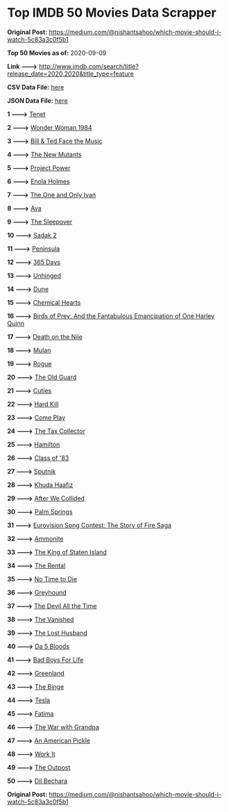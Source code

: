 # Top IMDB 50 Movies Data Scrapper

**Original Post:** https://medium.com/@nishantsahoo/which-movie-should-i-watch-5c83a3c0f5b1

**Top 50 Movies as of:** 2020-09-09

**Link --->** http://www.imdb.com/search/title?release_date=2020,2020&title_type=feature

**CSV Data File:** [here](/Data/data.csv)

**JSON Data File:** [here](/Data/data.json)

**1 --->** [Tenet](https://www.imdb.com/title/tt6723592/?ref_=adv_li_tt)

**2 --->** [Wonder Woman 1984](https://www.imdb.com/title/tt7126948/?ref_=adv_li_tt)

**3 --->** [Bill & Ted Face the Music](https://www.imdb.com/title/tt1086064/?ref_=adv_li_tt)

**4 --->** [The New Mutants](https://www.imdb.com/title/tt4682266/?ref_=adv_li_tt)

**5 --->** [Project Power](https://www.imdb.com/title/tt7550000/?ref_=adv_li_tt)

**6 --->** [Enola Holmes](https://www.imdb.com/title/tt7846844/?ref_=adv_li_tt)

**7 --->** [The One and Only Ivan](https://www.imdb.com/title/tt3661394/?ref_=adv_li_tt)

**8 --->** [Ava](https://www.imdb.com/title/tt8784956/?ref_=adv_li_tt)

**9 --->** [The Sleepover](https://www.imdb.com/title/tt10888708/?ref_=adv_li_tt)

**10 --->** [Sadak 2](https://www.imdb.com/title/tt7886848/?ref_=adv_li_tt)

**11 --->** [Peninsula](https://www.imdb.com/title/tt8850222/?ref_=adv_li_tt)

**12 --->** [365 Days](https://www.imdb.com/title/tt10886166/?ref_=adv_li_tt)

**13 --->** [Unhinged](https://www.imdb.com/title/tt10059518/?ref_=adv_li_tt)

**14 --->** [Dune](https://www.imdb.com/title/tt1160419/?ref_=adv_li_tt)

**15 --->** [Chemical Hearts](https://www.imdb.com/title/tt5843876/?ref_=adv_li_tt)

**16 --->** [Birds of Prey: And the Fantabulous Emancipation of One Harley Quinn](https://www.imdb.com/title/tt7713068/?ref_=adv_li_tt)

**17 --->** [Death on the Nile](https://www.imdb.com/title/tt7657566/?ref_=adv_li_tt)

**18 --->** [Mulan](https://www.imdb.com/title/tt4566758/?ref_=adv_li_tt)

**19 --->** [Rogue](https://www.imdb.com/title/tt11576124/?ref_=adv_li_tt)

**20 --->** [The Old Guard](https://www.imdb.com/title/tt7556122/?ref_=adv_li_tt)

**21 --->** [Cuties](https://www.imdb.com/title/tt9196192/?ref_=adv_li_tt)

**22 --->** [Hard Kill](https://www.imdb.com/title/tt11656172/?ref_=adv_li_tt)

**23 --->** [Come Play](https://www.imdb.com/title/tt8004664/?ref_=adv_li_tt)

**24 --->** [The Tax Collector](https://www.imdb.com/title/tt8461224/?ref_=adv_li_tt)

**25 --->** [Hamilton](https://www.imdb.com/title/tt8503618/?ref_=adv_li_tt)

**26 --->** [Class of '83](https://www.imdb.com/title/tt10230422/?ref_=adv_li_tt)

**27 --->** [Sputnik](https://www.imdb.com/title/tt11905962/?ref_=adv_li_tt)

**28 --->** [Khuda Haafiz](https://www.imdb.com/title/tt7363104/?ref_=adv_li_tt)

**29 --->** [After We Collided](https://www.imdb.com/title/tt10362466/?ref_=adv_li_tt)

**30 --->** [Palm Springs](https://www.imdb.com/title/tt9484998/?ref_=adv_li_tt)

**31 --->** [Eurovision Song Contest: The Story of Fire Saga](https://www.imdb.com/title/tt8580274/?ref_=adv_li_tt)

**32 --->** [Ammonite](https://www.imdb.com/title/tt7983894/?ref_=adv_li_tt)

**33 --->** [The King of Staten Island](https://www.imdb.com/title/tt9686708/?ref_=adv_li_tt)

**34 --->** [The Rental](https://www.imdb.com/title/tt10003008/?ref_=adv_li_tt)

**35 --->** [No Time to Die](https://www.imdb.com/title/tt2382320/?ref_=adv_li_tt)

**36 --->** [Greyhound](https://www.imdb.com/title/tt6048922/?ref_=adv_li_tt)

**37 --->** [The Devil All the Time](https://www.imdb.com/title/tt7395114/?ref_=adv_li_tt)

**38 --->** [The Vanished](https://www.imdb.com/title/tt9794630/?ref_=adv_li_tt)

**39 --->** [The Lost Husband](https://www.imdb.com/title/tt4257940/?ref_=adv_li_tt)

**40 --->** [Da 5 Bloods](https://www.imdb.com/title/tt9777644/?ref_=adv_li_tt)

**41 --->** [Bad Boys For Life](https://www.imdb.com/title/tt1502397/?ref_=adv_li_tt)

**42 --->** [Greenland](https://www.imdb.com/title/tt7737786/?ref_=adv_li_tt)

**43 --->** [The Binge](https://www.imdb.com/title/tt10994688/?ref_=adv_li_tt)

**44 --->** [Tesla](https://www.imdb.com/title/tt5259822/?ref_=adv_li_tt)

**45 --->** [Fatima](https://www.imdb.com/title/tt2197936/?ref_=adv_li_tt)

**46 --->** [The War with Grandpa](https://www.imdb.com/title/tt4532038/?ref_=adv_li_tt)

**47 --->** [An American Pickle](https://www.imdb.com/title/tt9059704/?ref_=adv_li_tt)

**48 --->** [Work It](https://www.imdb.com/title/tt10276470/?ref_=adv_li_tt)

**49 --->** [The Outpost](https://www.imdb.com/title/tt3833480/?ref_=adv_li_tt)

**50 --->** [Dil Bechara](https://www.imdb.com/title/tt8110330/?ref_=adv_li_tt)

**Original Post:** https://medium.com/@nishantsahoo/which-movie-should-i-watch-5c83a3c0f5b1
